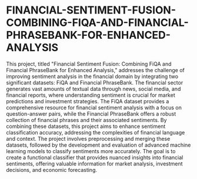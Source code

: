 # FINANCIAL-SENTIMENT-FUSION-COMBINING-FIQA-AND-FINANCIAL-PHRASEBANK-FOR-ENHANCED-ANALYSIS

This project, titled "Financial Sentiment Fusion: Combining FiQA and Financial PhraseBank for Enhanced Analysis," addresses the challenge of improving sentiment analysis in the financial domain by integrating two significant datasets: FiQA and Financial PhraseBank. The financial sector generates vast amounts of textual data through news, social media, and financial reports, where understanding sentiment is crucial for market predictions and investment strategies. The FiQA dataset provides a comprehensive resource for financial sentiment analysis with a focus on question-answer pairs, while the Financial PhraseBank offers a robust collection of financial phrases and their associated sentiments. By combining these datasets, this project aims to enhance sentiment classification accuracy, addressing the complexities of financial language and context. The project involves preprocessing and merging these datasets, followed by the development and evaluation of advanced machine learning models to classify sentiments more accurately. The goal is to create a functional classifier that provides nuanced insights into financial sentiments, offering valuable information for market analysis, investment decisions, and economic forecasting.
